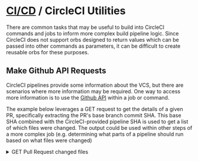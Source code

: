 # [CI/CD](README.md) / CircleCI Utilities

There are common tasks that may be useful to build into CircleCI commands and jobs to inform more complex build pipeline logic. Since CircleCI does not support orbs designed to return values which can be passed into other commands as parameters, it can be difficult to create reusable orbs for these purposes.

## Make Github API Requests

CircleCI pipelines provide some information about the VCS, but there are scenarios where more information may be required. One way to access more information is to use the [Github API](https://docs.github.com/en/rest/reference/) within a job or command.

The example below leverages a GET request to get the details of a given PR, specifically extracting the PR's base branch commit SHA. This base SHA combined with the CircleCI-provided pipeline SHA is used to get a list of which files were changed. The output could be used within other steps of a more complex job (e.g. determining what parts of a pipeline should run based on what files were changed)

<details>
  <summary>GET Pull Request changed files</summary>

  References:
  [Only build Pull Requests](https://circleci.com/docs/2.0/oss/#only-build-pull-requests)
  [Built-in environment variables](https://circleci.com/docs/2.0/env-vars/?section=pipelines#built-in-environment-variables)
  [Get PR number from CircleCI pull request build](https://support.circleci.com/hc/en-us/articles/360047521451-Why-is-CIRCLE-PR-NUMBER-empty-)
  [Github API - GET Pull Request API](https://docs.github.com/en/rest/reference/pulls#get-a-pull-request)
  [git diff](https://git-scm.com/docs/git-diff)

  ```yaml
  jobs:
    get-pull-request-changes:
      executor: main
      steps:
        - checkout
        - run:
            name: "git PR diff"
            command: |
              pr_number=${CIRCLE_PULL_REQUEST##*/}
              base_sha=$( \
                curl \
                -s \
                -H "Accept: application/vnd.github.v3+json" \
                https://api.github.com/repos/"${CIRCLE_PROJECT_USERNAME}"/"${CIRCLE_PROJECT_REPONAME}"/pulls/"${pr_number}" \
                | jq -r '.base.sha'
              )
              git diff "$base_sha" "$CIRCLE_SHA1" --name-only
            environment:
              TERM: xterm-256color
  ```

</details>
